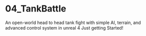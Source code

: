 # 04_TankBattle
An open-world head to head tank fight with simple AI, terrain, and advanced control system in unreal 4
Just getting Started!
